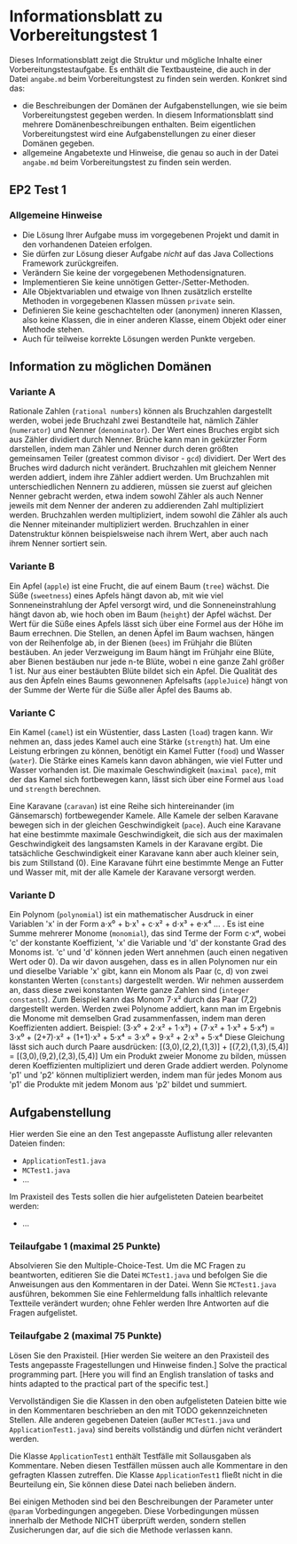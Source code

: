 # Informationsblatt zu Vorbereitungstest 1

Dieses Informationsblatt zeigt die Struktur und mögliche Inhalte einer Vorbereitungstestaufgabe. Es
enthält die Textbausteine, die auch in der Datei `angabe.md` beim Vorbereitungstest zu finden sein
werden. Konkret sind das:

- die Beschreibungen der Domänen der Aufgabenstellungen, wie sie beim Vorbereitungstest gegeben
  werden. In diesem Informationsblatt sind mehrere Domänenbeschreibungen enthalten. Beim
  eigentlichen Vorbereitungstest wird eine Aufgabenstellungen zu einer dieser Domänen gegeben.
- allgemeine Angabetexte und Hinweise, die genau so auch in der Datei `angabe.md` beim
  Vorbereitungstest zu finden sein werden.

## EP2 Test 1

### Allgemeine Hinweise

* Die Lösung Ihrer Aufgabe muss im vorgegebenen Projekt und damit in den vorhandenen Dateien
  erfolgen.
* Sie dürfen zur Lösung dieser Aufgabe *nicht* auf das Java Collections Framework zurückgreifen.
* Verändern Sie keine der vorgegebenen Methodensignaturen.
* Implementieren Sie keine unnötigen Getter-/Setter-Methoden.
* Alle Objektvariablen und etwaige von Ihnen zusätzlich erstellte Methoden in vorgegebenen
  Klassen müssen `private` sein.
* Definieren Sie keine geschachtelten oder (anonymen) inneren Klassen, also keine Klassen, die
  in einer anderen Klasse, einem Objekt oder einer Methode stehen.
* Auch für teilweise korrekte Lösungen werden Punkte vergeben.

## Information zu möglichen Domänen

### Variante A

Rationale Zahlen (`rational numbers`) können als Bruchzahlen dargestellt werden, wobei jede
Bruchzahl zwei Bestandteile hat, nämlich Zähler (`numerator`) und Nenner (`denominator`). Der Wert
eines
Bruches ergibt sich aus Zähler dividiert durch Nenner. Brüche kann man in gekürzter Form darstellen,
indem man Zähler und Nenner durch deren größten gemeinsamen Teiler (greatest common divisor - `gcd`)
dividiert. Der Wert des Bruches wird dadurch nicht verändert. Bruchzahlen mit gleichem Nenner werden
addiert, indem ihre Zähler addiert werden. Um Bruchzahlen mit unterschiedlichen Nennern zu addieren,
müssen sie zuerst auf gleichen Nenner gebracht werden, etwa indem sowohl Zähler als auch Nenner
jeweils mit dem Nenner der anderen zu addierenden Zahl multipliziert werden. Bruchzahlen werden
multipliziert, indem sowohl die Zähler als auch die Nenner miteinander multipliziert werden.
Bruchzahlen in einer Datenstruktur können beispielsweise nach ihrem Wert, aber auch nach ihrem
Nenner sortiert sein.

### Variante B

Ein Apfel (`apple`) ist eine Frucht, die auf einem Baum (`tree`) wächst. Die Süße (`sweetness`)
eines Apfels hängt davon ab, mit wie viel Sonneneinstrahlung der Apfel versorgt wird, und die
Sonneneinstrahlung hängt davon ab, wie hoch oben im Baum (`height`) der Apfel wächst. Der Wert
für die Süße eines Apfels lässt sich über eine Formel aus der Höhe im Baum errechnen. Die Stellen,
an denen Äpfel im Baum wachsen, hängen von der Reihenfolge ab, in der Bienen (`bees`) im Frühjahr
die Blüten bestäuben. An jeder Verzweigung im Baum hängt im Frühjahr eine Blüte, aber Bienen
bestäuben nur jede n-te Blüte, wobei n eine ganze Zahl größer 1 ist. Nur aus einer bestäubten
Blüte bildet sich ein Apfel. Die Qualität des aus den Äpfeln eines Baums gewonnenen Apfelsafts
(`appleJuice`) hängt von der Summe der Werte für die Süße aller Äpfel des Baums ab.

### Variante C

Ein Kamel (`camel`) ist ein Wüstentier, dass Lasten (`load`) tragen kann. Wir nehmen an, dass jedes
Kamel auch eine Stärke (`strength`) hat. Um eine Leistung erbringen zu können, benötigt ein Kamel
Futter (`food`) und Wasser (`water`). Die Stärke eines Kamels kann davon abhängen, wie viel Futter
und Wasser vorhanden ist. Die maximale Geschwindigkeit (`maximal pace`), mit der das Kamel sich
fortbewegen kann, lässt sich über eine Formel aus `load` und `strength` berechnen.

Eine Karavane (`caravan`) ist eine Reihe sich hintereinander (im Gänsemarsch) fortbewegender Kamele.
Alle Kamele der selben Karavane bewegen sich in der gleichen Geschwindigkeit (`pace`). Auch eine
Karavane hat eine bestimmte maximale Geschwindigkeit, die sich aus der maximalen Geschwindigkeit
des langsamsten Kamels in der Karavane ergibt. Die tatsächliche Geschwindigkeit einer Karavane kann
aber auch kleiner sein, bis zum Stillstand (0). Eine Karavane führt eine bestimmte Menge an Futter
und Wasser mit, mit der alle Kamele der Karavane versorgt werden.

### Variante D

Ein Polynom (`polynomial`) ist ein mathematischer Ausdruck in einer Variablen 'x' in der Form
a⋅x⁰ + b⋅x¹ + c⋅x² + d⋅x³ + e⋅x⁴ ... . Es ist eine Summe mehrerer Monome (`monomial`), das sind
Terme der Form c⋅xᵈ, wobei 'c' der konstante Koeffizient, 'x' die Variable und 'd' der
konstante Grad des Monoms ist. 'c' und 'd' können jeden Wert annehmen (auch einen negativen Wert
oder 0). Da wir davon ausgehen, dass es in allen Polynomen nur ein und dieselbe Variable 'x'
gibt, kann ein Monom als Paar (c, d) von zwei konstanten Werten (`constants`) dargestellt werden.
Wir nehmen ausserdem an, dass diese zwei konstanten Werte ganze Zahlen sind (`integer constants`).
Zum Beispiel kann das Monom 7⋅x² durch das Paar (7,2) dargestellt werden. Werden zwei Polynome
addiert, kann man im Ergebnis die Monome mit demselben Grad zusammenfassen, indem man deren
Koeffizienten addiert.
Beispiel:
(3⋅x⁰ + 2⋅x² + 1⋅x³) + (7⋅x² + 1⋅x³ + 5⋅x⁴) =
3⋅x⁰ + (2+7)⋅x² + (1+1)⋅x³ + 5⋅x⁴ = 3⋅x⁰ + 9⋅x² + 2⋅x³ + 5⋅x⁴
Diese Gleichung lässt sich auch durch Paare ausdrücken:
[(3,0),(2,2),(1,3)] + [(7,2),(1,3),(5,4)] = [(3,0),(9,2),(2,3),(5,4)]
Um ein Produkt zweier Monome zu bilden, müssen deren Koeffizienten multipliziert und deren Grade
addiert werden. Polynome 'p1' und 'p2' können multipliziert werden, indem man für jedes Monom
aus 'p1' die Produkte mit jedem Monom aus 'p2' bildet und summiert.

## Aufgabenstellung

Hier werden Sie eine an den Test angepasste Auflistung aller relevanten Dateien finden:

* `ApplicationTest1.java`
* `MCTest1.java`
* ...

Im Praxisteil des Tests sollen die hier aufgelisteten Dateien bearbeitet werden:

* ...

### Teilaufgabe 1 (maximal 25 Punkte)

Absolvieren Sie den Multiple-Choice-Test. Um die MC Fragen zu beantworten, editieren Sie die
Datei `MCTest1.java` und befolgen Sie die Anweisungen aus den Kommentaren in der Datei. Wenn Sie
`MCTest1.java` ausführen, bekommen Sie eine Fehlermeldung falls inhaltlich relevante Textteile
verändert wurden; ohne Fehler werden Ihre Antworten auf die Fragen aufgelistet.

### Teilaufgabe 2 (maximal 75 Punkte)

Lösen Sie den Praxisteil. [Hier werden Sie weitere an den Praxisteil des Tests angepasste
Fragestellungen und Hinweise finden.]
Solve the practical programming part. [Here you will find an English translation of tasks and
hints adapted to the practical part of the specific test.]

Vervollständigen Sie die Klassen in den oben aufgelisteten Dateien bitte wie in den Kommentaren
beschrieben an den mit TODO gekennzeichneten Stellen. Alle anderen gegebenen Dateien (außer
`MCTest1.java` und `ApplicationTest1.java`) sind bereits vollständig und dürfen nicht verändert
werden.

Die Klasse `ApplicationTest1` enthält Testfälle mit Sollausgaben als Kommentare. Neben diesen
Testfällen müssen auch alle Kommentare in den gefragten Klassen zutreffen. Die Klasse
`ApplicationTest1` fließt nicht in die Beurteilung ein, Sie können diese Datei nach belieben ändern.

Bei einigen Methoden sind bei den Beschreibungen der Parameter unter `@param` Vorbedingungen
angegeben. Diese Vorbedingungen müssen innerhalb der Methode NICHT überprüft werden, sondern
stellen Zusicherungen dar, auf die sich die Methode verlassen kann.
